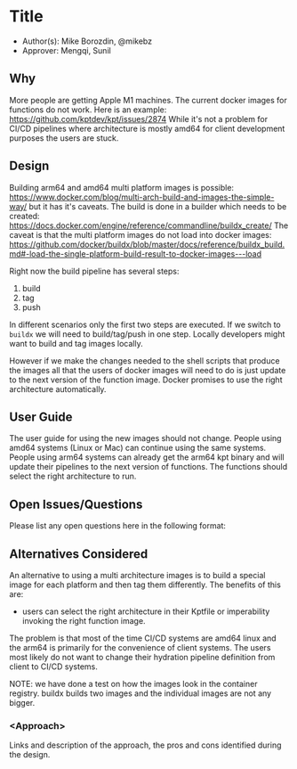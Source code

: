 # Title

* Author(s): Mike Borozdin, @mikebz
* Approver: Mengqi, Sunil

## Why

More people are getting Apple M1 machines.  The current docker images for
functions do not work.  Here is an example:
https://github.com/kptdev/kpt/issues/2874
While it's not a problem for CI/CD pipelines where architecture is mostly amd64
for client development purposes the users are stuck.

## Design

Building arm64 and amd64 multi platform images is possible:
https://www.docker.com/blog/multi-arch-build-and-images-the-simple-way/
but it has it's caveats.  The build is done in a builder which needs to be 
created:
https://docs.docker.com/engine/reference/commandline/buildx_create/
The caveat is that the multi platform images do not load into docker images:
https://github.com/docker/buildx/blob/master/docs/reference/buildx_build.md#-load-the-single-platform-build-result-to-docker-images---load

Right now the build pipeline has several steps:
1) build
2) tag
3) push

In different scenarios only the first two steps are executed.  If we switch to 
`buildx` we will need to build/tag/push in one step.  Locally developers 
might want to build and tag images locally.

However if we make the changes needed to the shell scripts that produce the
images all that the users of docker images will need to do is just update
to the next version of the function image.  Docker promises to use the right 
architecture automatically.

## User Guide

The user guide for using the new images should not change.  People using
amd64 systems (Linux or Mac) can continue using the same systems.  People using
arm64 systems can already get the arm64 kpt binary and will update their
pipelines to the next version of functions.  The functions should select the 
right architecture to run.

## Open Issues/Questions

Please list any open questions here in the following format:

## Alternatives Considered

An alternative to using a multi architecture images is to build a special image
for each platform and then tag them differently.  The benefits of this are:
- users can select the right architecture in their Kptfile or imperability 
invoking the right function image.

The problem is that most of the time CI/CD systems are amd64 linux and the arm64
is primarily for the convenience of client systems.  The users most likely
do not want to change their hydration pipeline definition from client to CI/CD
systems.

NOTE: we have done a test on how the images look in the container registry.
buildx builds two images and the individual images are not any bigger.

### \<Approach\>

Links and description of the approach, the pros and cons identified during the 
design.
